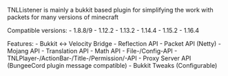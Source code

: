 TNLListener is mainly a bukkit based plugin for simplifying the work with packets for many versions of minecraft

Compatible versions:
    - 1.8.8/9
    - 1.12.2
    - 1.13.2
    - 1.14.4
    - 1.15.2
    - 1.16.4

Features:
    - Bukkit <-> Velocity Bridge
    - Reflection API
    - Packet API (Netty)
    - Mojang API
    - Translation API
    - Math API
    - File-/Config-API
    - TNLPlayer-/ActionBar-/Title-/Permission/-API
    - Proxy Server API (BungeeCord plugin message compatible)
    - Bukkit Tweaks (Configurable)

